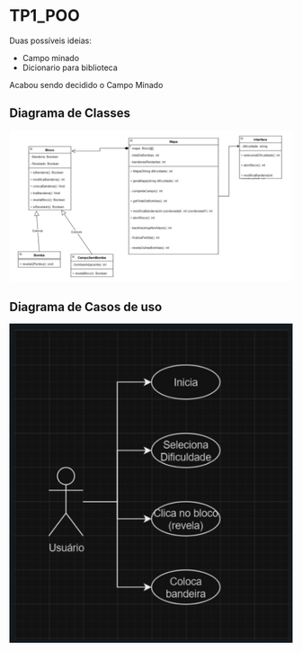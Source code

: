 # TP1_POO

Duas possíveis ideias:
- Campo minado
- Dicionario para biblioteca
  
 Acabou sendo decidido o Campo Minado 

 ## Diagrama de Classes

 <img src="diagramaClasses.jpg"> </img>

 ## Diagrama de Casos de uso

 <img src="diagramaCasos.png"> </img>
